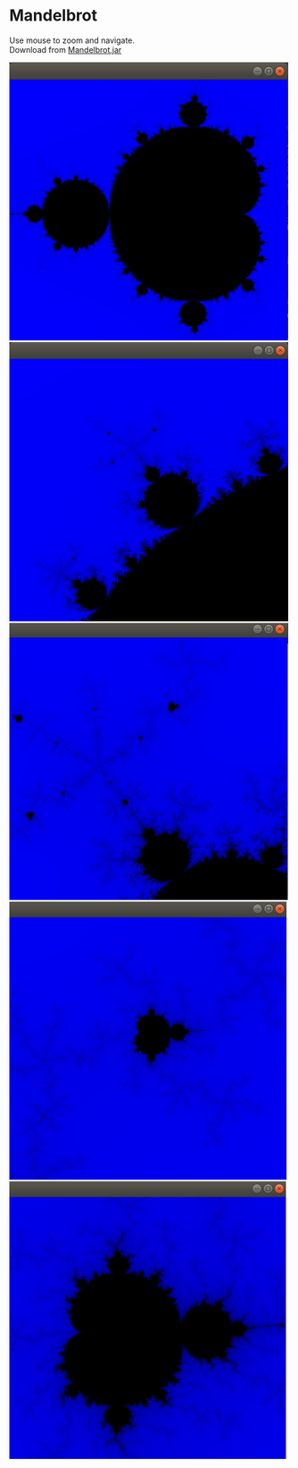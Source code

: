 # Mandelbrot

Use mouse to zoom and navigate.<br>
Download from [Mandelbrot.jar](http://turbulence6th.com/Mandelbrot.jar)

![ss-1](ss-1.png?raw=true)
![ss-2](ss-2.png?raw=true)
![ss-3](ss-3.png?raw=true)
![ss-4](ss-4.png?raw=true)
![ss-5](ss-5.png?raw=true)